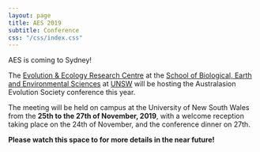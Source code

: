 ```yaml
---
layout: page
title: AES 2019
subtitle: Conference
css: "/css/index.css"
---
```


AES is coming to Sydney!

The [Evolution & Ecology Research Centre](http://www.eerc.unsw.edu.au/) at the [School of Biological, Earth and Environmental Sciences](https://www.bees.unsw.edu.au/)  at [UNSW](https://www.unsw.edu.au/) will be hosting the Australasion Evolution Society conference this year. 

The meeting will be held on campus at the University of New South Wales from the **25th to the 27th of November, 2019**, with a 
welcome reception taking place on the 24th of November, and the conference dinner on 27th.


**Please watch this space to for more details in the near future!** 
